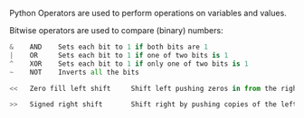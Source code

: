 Python Operators are used to perform operations on variables and values.

Bitwise operators are used to compare (binary) numbers:
```Python
&    AND    Sets each bit to 1 if both bits are 1
|    OR     Sets each bit to 1 if one of two bits is 1
^    XOR    Sets each bit to 1 if only one of two bits is 1
~    NOT    Inverts all the bits

<<   Zero fill left shift     Shift left pushing zeros in from the right and let the leftmost bits fall off

>>   Signed right shift       Shift right by pushing copies of the leftmost bit in from the left, and let the rightmost bits fall off
```